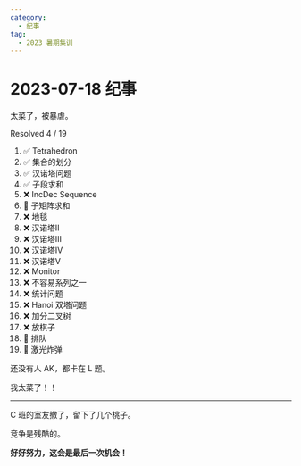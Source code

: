 ```yaml
---
category:
  - 纪事
tag:
  - 2023 暑期集训
---
```


# 2023-07-18 纪事

太菜了，被暴虐。

<!-- more -->

Resolved 4 / 19

1. ✅ Tetrahedron
2. ✅ 集合的划分
3. ✅ 汉诺塔问题
4. ✅ 子段求和
5. ❌ IncDec Sequence
6. 🔶 子矩阵求和
7. ❌ 地毯
8. ❌ 汉诺塔II
9. ❌ 汉诺塔III
10. ❌ 汉诺塔IV
11. ❌ 汉诺塔V
12. ❌ Monitor
13. ❌ 不容易系列之一
14. ❌ 统计问题
15. ❌ Hanoi 双塔问题
16. ❌ 加分二叉树
17. ❌ 放棋子
18. 🔶 排队
19. 🔶 激光炸弹

还没有人 AK，都卡在 L 题。

我太菜了！！

---

C 班的室友撤了，留下了几个桃子。

竞争是残酷的。

**好好努力，这会是最后一次机会！**
